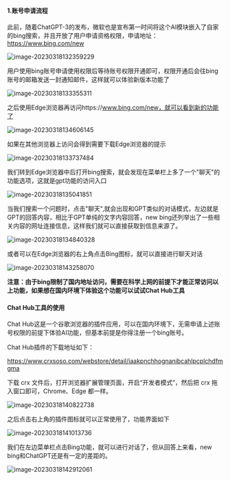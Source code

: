 #### 1.账号申请流程

此前，随着ChatGPT-3的发布，微软也是宣布第一时间将这个AI模块嵌入了自家的bing搜索，并且开放了用户申请资格权限，申请地址：https://www.bing.com/new

![image-20230318132359229](https://alex-img-1253982387.cos.ap-nanjing.myqcloud.com/Typora/20230318132413.png)

用户使用bing账号申请使用权限后等待账号权限开通即可，权限开通后会往bing账号的邮箱发送一封通知邮件，这样就可以体验新版本功能了

![image-20230318133355311](https://alex-img-1253982387.cos.ap-nanjing.myqcloud.com/Typora/20230318133355.png)

之后使用Edge浏览器再访问https://www.bing.com/new，就可以看到新的功能了

![image-20230318134606145](https://alex-img-1253982387.cos.ap-nanjing.myqcloud.com/Typora/20230318134606.png)

如果在其他浏览器上访问会得到需要下载Edge浏览器的提示

![image-20230318133737484](https://alex-img-1253982387.cos.ap-nanjing.myqcloud.com/Typora/20230318133737.png)

我们转到Edge浏览器中后打开bing搜索，就会发现在菜单栏上多了一个"聊天"的功能选项，这就是gpt功能的访问入口

![image-20230318135041851](https://alex-img-1253982387.cos.ap-nanjing.myqcloud.com/Typora/20230318135042.png)

当我们搜索一个问题时，点击"聊天",就会出现和GPT类似的对话模式，左边就是GPT的回答内容，相比于GPT单纯的文字内容回答，new bing还列举出了一些相关内容的网址连接信息，这样我们就可以直接获取到信息来源了。

![image-20230318134840328](https://alex-img-1253982387.cos.ap-nanjing.myqcloud.com/Typora/20230318134840.png)

或者可以在Edge浏览器的右上角点击Bing图标，就可以直接进行聊天对话

![image-20230318143258070](https://alex-img-1253982387.cos.ap-nanjing.myqcloud.com/Typora/20230318143258.png)

**注意：由于bing限制了国内地址访问，需要在科学上网的前提下才能正常访问以上功能，如果想在国内环境下体验这个功能可以试试Chat Hub工具**

#### Chat Hub工具的使用

Chat Hub这是一个谷歌浏览器的插件应用，可以在国内环境下，无需申请上述账号权限的前提下体验AI功能，但基本前提是你得注册一个bing账号。

Chat Hub插件的下载地址如下：

https://www.crxsoso.com/webstore/detail/iaakpnchhognanibcahlpcplchdfmgma

下载 crx 文件后，打开浏览器扩展管理页面，开启“开发者模式”，然后把 crx 拖入窗口即可，Chrome、Edge 都一样。

![image-20230318140822738](https://alex-img-1253982387.cos.ap-nanjing.myqcloud.com/Typora/20230318140822.png)

之后点击右上角的插件图标就可以正常使用了，功能界面如下

![image-20230318141013736](https://alex-img-1253982387.cos.ap-nanjing.myqcloud.com/Typora/20230318141013.png)

我们在左边菜单栏点击Bing功能，就可以进行对话了，但从回答上来看，new bing和ChatGPT还是有一定的差距的。

![image-20230318142912061](https://alex-img-1253982387.cos.ap-nanjing.myqcloud.com/Typora/20230318142912.png)